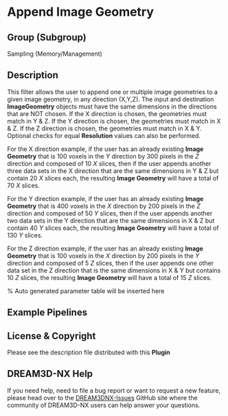 # Append Image Geometry

## Group (Subgroup)

Sampling (Memory/Management)

## Description

This filter allows the user to append one or multiple image geometries to a given image geometry, in any direction (X,Y,Z). The input and
destination **ImageGeometry** objects must have the same dimensions in the directions that are NOT chosen.  If the X direction is chosen, the geometries must match in Y & Z.  If the Y direction is chosen, the geometries must match in X & Z.  If the Z direction is chosen, the geometries must match in X & Y.  Optional checks for equal **Resolution** values can also be performed.

For the X direction example, if the user has an already existing **Image Geometry** that is 100 voxels in the *Y* direction by 300 pixels in the
*Z* direction and composed of 10 *X* slices, then if the user appends another three data sets in the X direction that are the same dimensions in Y & Z but contain
20 *X* slices each, the resulting **Image Geometry** will have a total of 70 *X* slices.

For the Y direction example, if the user has an already existing **Image Geometry** that is 400 voxels in the *X* direction by 200 pixels in the
*Z* direction and composed of 50 *Y* slices, then if the user appends another two data sets in the Y direction that are the same dimensions in X & Z but contain
40 *Y* slices each, the resulting **Image Geometry** will have a total of 130 *Y* slices.

For the Z direction example, if the user has an already existing **Image Geometry** that is 100 voxels in the *X* direction by 200 pixels in the
*Y* direction and composed of 5 *Z* slices, then if the user appends one other data set in the Z direction that is the same dimensions in X & Y but contains
10 *Z* slices, the resulting **Image Geometry** will have a total of 15 *Z* slices.

% Auto generated parameter table will be inserted here

## Example Pipelines

## License & Copyright

Please see the description file distributed with this **Plugin**

## DREAM3D-NX Help

If you need help, need to file a bug report or want to request a new feature, please head over to the [DREAM3DNX-Issues](https://github.com/BlueQuartzSoftware/DREAM3DNX-Issues/discussions) GitHub site where the community of DREAM3D-NX users can help answer your questions.
